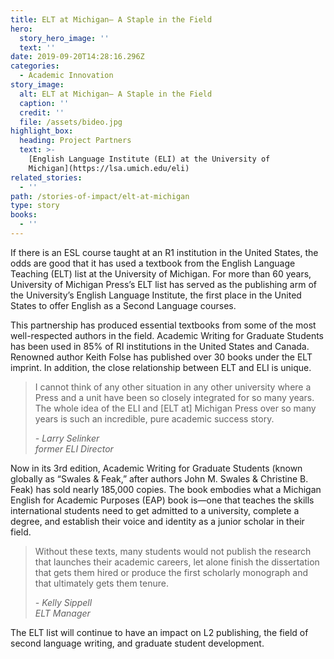 ```yaml
---
title: ELT at Michigan— A Staple in the Field
hero:
  story_hero_image: ''
  text: ''
date: 2019-09-20T14:28:16.296Z
categories:
  - Academic Innovation
story_image:
  alt: ELT at Michigan— A Staple in the Field
  caption: ''
  credit: ''
  file: /assets/bideo.jpg
highlight_box:
  heading: Project Partners
  text: >-
    [English Language Institute (ELI) at the University of
    Michigan](https://lsa.umich.edu/eli)
related_stories:
  - ''
path: /stories-of-impact/elt-at-michigan
type: story
books:
  - ''
---
```

If there is an ESL course taught at an R1 institution in the United States, the odds are good that it has used a textbook from the English Language Teaching (ELT) list at the University of Michigan. For more than 60 years, University of Michigan Press’s ELT list has served as the publishing arm of the University’s English Language Institute, the first place in the United States to offer English as a Second Language courses. 

This partnership has produced essential textbooks from some of the most well-respected authors in the field. Academic Writing for Graduate Students has been used in 85% of RI institutions in the United States and Canada. Renowned author Keith Folse has published over 30 books under the ELT imprint. In addition, the close relationship between ELT and ELI is unique.

<blockquote class="quote"><p>I cannot think of any other situation in any other university where a Press and a unit have been so closely integrated for so many years. The whole idea of the ELI and [ELT at] Michigan Press over so many years is such an incredible, pure academic success story.</p><footer><cite>- Larry Selinker<br>former ELI Director</cite></footer></blockquote>

Now in its 3rd edition, Academic Writing for Graduate Students (known globally as “Swales & Feak,” after authors John M. Swales & Christine B. Feak) has sold nearly 185,000 copies. The book embodies what a Michigan English for Academic Purposes (EAP) book is—one that teaches the skills international students need to get admitted to a university, complete a degree, and establish their voice and identity as a junior scholar in their field.

<blockquote class="quote"><p>Without these texts, many students would not publish the research that launches their academic careers, let alone finish the dissertation that gets them hired or produce the first scholarly monograph and that ultimately gets them tenure.</p><footer><cite>- Kelly Sippell<br>ELT Manager</cite></footer></blockquote>

The ELT list will continue to have an impact on L2 publishing, the field of second language writing, and graduate student development.
